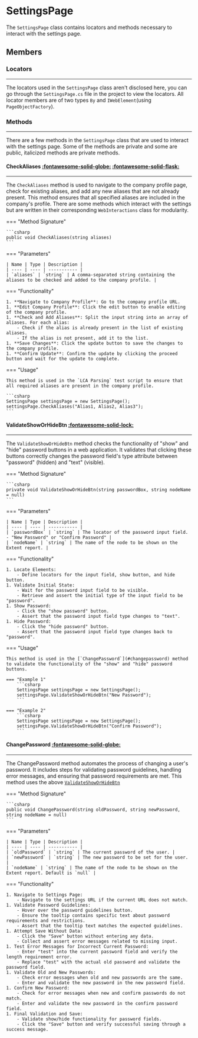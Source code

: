 # SettingsPage

The `SettingsPage` class contains locators and methods necessary to interact with the settings page.

## Members

### **Locators**

---

The locators used in the `SettingsPage` class aren't disclosed here, you can go through the `SettingsPage.cs` file in the project to view the locators. All locator members are of two types `By` and `IWebElement`(using `PageObjectFactory`).

### **Methods**

---

There are a few methods in the `SettingsPage` class that are used to interact with the settings page. Some of the methods are private and some are public, italicized methods are private methods.

#### CheckAliases [:fontawesome-solid-globe:](../../getting-started/conventions.md/#public) [:fontawesome-solid-flask:](../../getting-started/conventions.md/#experimental)

---

The `CheckAliases` method is used to navigate to the company profile page, check for existing aliases, and add any new aliases that are not already present. This method ensures that all specified aliases are included in the company's profile. There are some methods which interact with the settings but are written in their corresponding `WebInteractions` class for modularity.

=== "Method Signature"

	```csharp
	public void CheckAliases(string aliases)
	```

=== "Parameters"

	| Name | Type | Description |
	| ---- | ---- | ----------- |
	| `aliases` | `string` | A comma-separated string containing the aliases to be checked and added to the company profile. |

=== "Functionality"

	1. **Navigate to Company Profile**: Go to the company profile URL.
	1. **Edit Company Profile**: Click the edit button to enable editing of the company profile.
	1. **Check and Add Aliases**: Split the input string into an array of aliases. For each alias:
		- Check if the alias is already present in the list of existing aliases.
		- If the alias is not present, add it to the list.
	1. **Save Changes**: Click the update button to save the changes to the company profile.
	1. **Confirm Update**: Confirm the update by clicking the proceed button and wait for the update to complete.

=== "Usage"

	This method is used in the `LCA Parsing` test script to ensure that all required aliases are present in the company profile.

	```csharp
	SettingsPage settingsPage = new SettingsPage();
	settingsPage.CheckAliases("Alias1, Alias2, Alias3");
	```

#### ValidateShowOrHideBtn [:fontawesome-solid-lock:](../../getting-started/conventions.md/#private)

---

The `ValidateShowOrHideBtn` method checks the functionality of "show" and "hide" password buttons in a web application. It validates that clicking these buttons correctly changes the password field's type attribute between "password" (hidden) and "text" (visible).


=== "Method Signature"

	```csharp
    private void ValidateShowOrHideBtn(string passwordBox, string nodeName = null)
	```

=== "Parameters"

	| Name | Type | Description |
	| ---- | ---- | ----------- |
	| `passwordBox` | `string` | The locator of the password input field. - "New Password" or "Confirm Password" |
	| `nodeName` | `string` | The name of the node to be shown on the Extent report. |

=== "Functionality"

	1. Locate Elements:
		- Define locators for the input field, show button, and hide button.
	1. Validate Initial State:
		- Wait for the password input field to be visible.
		- Retrieve and assert the initial type of the input field to be "password".
	1. Show Password:
		- Click the "show password" button.
		- Assert that the password input field type changes to "text".
	1. Hide Password:
		- Click the "hide password" button.
		- Assert that the password input field type changes back to "password".

=== "Usage"

	This method is used in the [`ChangePassword`](#changepassword) method to validate the functionality of the "show" and "hide" password buttons.

	=== "Example 1"
		```csharp
		SettingsPage settingsPage = new SettingsPage();
		settingsPage.ValidateShowOrHideBtn("New Password");
		```

	=== "Example 2"
		```csharp
		SettingsPage settingsPage = new SettingsPage();
		settingsPage.ValidateShowOrHideBtn("Confirm Password");
		```

#### ChangePassword [:fontawesome-solid-globe:](../../getting-started/conventions.md/#public)

--- 

The ChangePassword method automates the process of changing a user's password. It includes steps for validating password guidelines, handling error messages, and ensuring that password requirements are met. This method uses the above [`ValidateShowOrHideBtn`](#validateshoworhidebtn)

=== "Method Signature"

	```csharp
	public void ChangePassword(string oldPassword, string newPassword, string nodeName = null)
	```

=== "Parameters"

	| Name | Type | Description |
	| ---- | ---- | ----------- |
	| `oldPassword` | `string` | The current password of the user. |
	| `newPassword` | `string` | The new password to be set for the user. |
	| `nodeName` | `string` | The name of the node to be shown on the Extent report. Default is `null` |

=== "Functionality"

	1. Navigate to Settings Page:
		- Navigate to the settings URL if the current URL does not match.
	1. Validate Password Guidelines:
		- Hover over the password guidelines button.
		- Ensure the tooltip contains specific text about password requirements and restrictions.
		- Assert that the tooltip text matches the expected guidelines.
	1. Attempt Save Without Data:
		- Click the "Save" button without entering any data.
		- Collect and assert error messages related to missing input.
	1. Test Error Messages for Incorrect Current Password:
		- Enter "test" into the current password field and verify the length requirement error.
		- Replace "test" with the actual old password and validate the password field.
	1. Validate Old and New Passwords:
		- Check error messages when old and new passwords are the same.
		- Enter and validate the new password in the new password field.
	1. Confirm New Password:
		- Check for error messages when new and confirm passwords do not match.
		- Enter and validate the new password in the confirm password field.
	1. Final Validation and Save:
		- Validate show/hide functionality for password fields.
		- Click the "Save" button and verify successful saving through a success message.